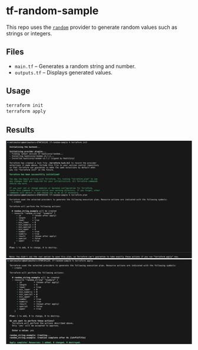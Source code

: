 # tf-random-sample

This repo uses the [`random`](https://registry.terraform.io/providers/hashicorp/random/latest/docs) provider to generate random values such as strings or integers.

## Files
- `main.tf` – Generates a random string and number.
- `outputs.tf` – Displays generated values.

## Usage

```bash
terraform init
terraform apply
```
## Results
![output](https://github.com/mahimasharu2208/tf-random-sample/blob/main/outputs/random1.png)
![output](https://github.com/mahimasharu2208/tf-random-sample/blob/main/outputs/random2.png)
